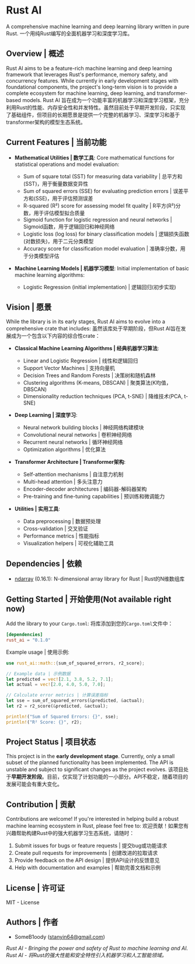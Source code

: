 # Rust AI
A comprehensive machine learning and deep learning library written in pure Rust.
一个用纯Rust编写的全面机器学习和深度学习库。
## Overview | 概述
Rust AI aims to be a feature-rich machine learning and deep learning framework that leverages Rust's performance, memory safety, and concurrency features. While currently in early development stages with foundational components, the project's long-term vision is to provide a complete ecosystem for machine learning, deep learning, and transformer-based models.
Rust AI 旨在成为一个功能丰富的机器学习和深度学习框架，充分利用Rust的性能、内存安全性和并发特性。虽然目前处于早期开发阶段，只实现了基础组件，但项目的长期愿景是提供一个完整的机器学习、深度学习和基于transformer架构的模型生态系统。
## Current Features | 当前功能
- **Mathematical Utilities | 数学工具**: Core mathematical functions for statistical operations and model evaluation:
    - Sum of square total (SST) for measuring data variability | 总平方和(SST)，用于衡量数据变异性
    - Sum of squared errors (SSE) for evaluating prediction errors | 误差平方和(SSE)，用于评估预测误差
    - R-squared (R²) score for assessing model fit quality | R平方(R²)分数，用于评估模型拟合质量
    - Sigmoid function for logistic regression and neural networks | Sigmoid函数，用于逻辑回归和神经网络
    - Logistic loss (log loss) for binary classification models | 逻辑损失函数(对数损失)，用于二元分类模型
    - Accuracy score for classification model evaluation | 准确率分数，用于分类模型评估

- **Machine Learning Models | 机器学习模型**: Initial implementation of basic machine learning algorithms:
    - Logistic Regression (initial implementation) | 逻辑回归(初步实现)

## Vision | 愿景
While the library is in its early stages, Rust AI aims to evolve into a comprehensive crate that includes:
虽然该库处于早期阶段，但Rust AI旨在发展成为一个包含以下内容的综合性crate：
- **Classical Machine Learning Algorithms | 经典机器学习算法**:
    - Linear and Logistic Regression | 线性和逻辑回归
    - Support Vector Machines | 支持向量机
    - Decision Trees and Random Forests | 决策树和随机森林
    - Clustering algorithms (K-means, DBSCAN) | 聚类算法(K均值，DBSCAN)
    - Dimensionality reduction techniques (PCA, t-SNE) | 降维技术(PCA, t-SNE)

- **Deep Learning | 深度学习**:
    - Neural network building blocks | 神经网络构建模块
    - Convolutional neural networks | 卷积神经网络
    - Recurrent neural networks | 循环神经网络
    - Optimization algorithms | 优化算法

- **Transformer Architecture | Transformer架构**:
    - Self-attention mechanisms | 自注意力机制
    - Multi-head attention | 多头注意力
    - Encoder-decoder architectures | 编码器-解码器架构
    - Pre-training and fine-tuning capabilities | 预训练和微调能力

- **Utilities | 实用工具**:
    - Data preprocessing | 数据预处理
    - Cross-validation | 交叉验证
    - Performance metrics | 性能指标
    - Visualization helpers | 可视化辅助工具

## Dependencies | 依赖
- [ndarray](https://crates.io/crates/ndarray) (0.16.1): N-dimensional array library for Rust | Rust的N维数组库

## Getting Started | 开始使用(Not available right now)
Add the library to your `Cargo.toml`:
将库添加到您的`Cargo.toml`文件中：
``` toml
[dependencies]
rust_ai = "0.1.0"
```
Example usage | 使用示例:
``` rust
use rust_ai::math::{sum_of_squared_errors, r2_score};

// Example data | 示例数据
let predicted = vec![2.1, 3.8, 5.2, 7.1];
let actual = vec![2.0, 4.0, 5.0, 7.0];

// Calculate error metrics | 计算误差指标
let sse = sum_of_squared_errors(&predicted, &actual);
let r2 = r2_score(&predicted, &actual);

println!("Sum of Squared Errors: {}", sse);
println!("R² Score: {}", r2);
```
## Project Status | 项目状态
This project is in the **early development stage**. Currently, only a small subset of the planned functionality has been implemented. The API is unstable and subject to significant changes as the project evolves.
该项目处于**早期开发阶段**。目前，仅实现了计划功能的一小部分。API不稳定，随着项目的发展可能会有重大变化。
## Contribution | 贡献
Contributions are welcome! If you're interested in helping build a robust machine learning ecosystem in Rust, please feel free to:
欢迎贡献！如果您有兴趣帮助构建Rust中的强大机器学习生态系统，请随时：
1. Submit issues for bugs or feature requests | 提交bug或功能请求
2. Create pull requests for improvements | 创建改进的拉取请求
3. Provide feedback on the API design | 提供API设计的反馈意见
4. Help with documentation and examples | 帮助完善文档和示例

## License | 许可证
MIT - License
## Authors | 作者
- SomeB1oody (stanyin64@gmail.com)

_Rust AI - Bringing the power and safety of Rust to machine learning and AI._
_Rust AI - 将Rust的强大性能和安全特性引入机器学习和人工智能领域。_
